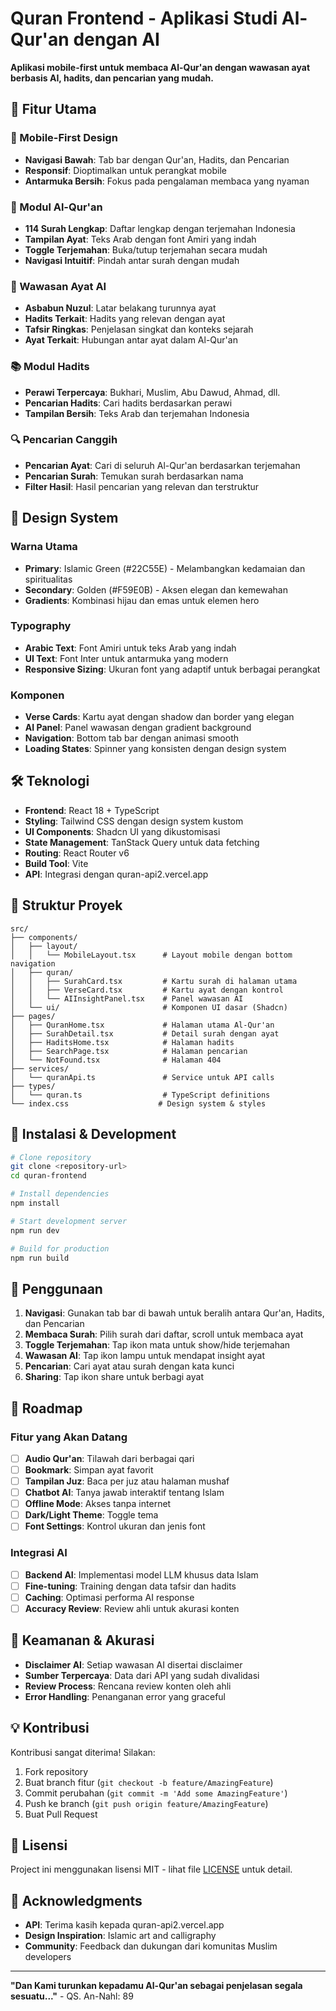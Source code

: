 # Quran Frontend - Aplikasi Studi Al-Qur'an dengan AI

**Aplikasi mobile-first untuk membaca Al-Qur'an dengan wawasan ayat berbasis AI, hadits, dan pencarian yang mudah.**

## 🌟 Fitur Utama

### 📱 Mobile-First Design
- **Navigasi Bawah**: Tab bar dengan Qur'an, Hadits, dan Pencarian
- **Responsif**: Dioptimalkan untuk perangkat mobile
- **Antarmuka Bersih**: Fokus pada pengalaman membaca yang nyaman

### 📖 Modul Al-Qur'an
- **114 Surah Lengkap**: Daftar lengkap dengan terjemahan Indonesia
- **Tampilan Ayat**: Teks Arab dengan font Amiri yang indah
- **Toggle Terjemahan**: Buka/tutup terjemahan secara mudah
- **Navigasi Intuitif**: Pindah antar surah dengan mudah

### 🤖 Wawasan Ayat AI
- **Asbabun Nuzul**: Latar belakang turunnya ayat
- **Hadits Terkait**: Hadits yang relevan dengan ayat
- **Tafsir Ringkas**: Penjelasan singkat dan konteks sejarah
- **Ayat Terkait**: Hubungan antar ayat dalam Al-Qur'an

### 📚 Modul Hadits
- **Perawi Terpercaya**: Bukhari, Muslim, Abu Dawud, Ahmad, dll.
- **Pencarian Hadits**: Cari hadits berdasarkan perawi
- **Tampilan Bersih**: Teks Arab dan terjemahan Indonesia

### 🔍 Pencarian Canggih
- **Pencarian Ayat**: Cari di seluruh Al-Qur'an berdasarkan terjemahan
- **Pencarian Surah**: Temukan surah berdasarkan nama
- **Filter Hasil**: Hasil pencarian yang relevan dan terstruktur

## 🎨 Design System

### Warna Utama
- **Primary**: Islamic Green (#22C55E) - Melambangkan kedamaian dan spiritualitas
- **Secondary**: Golden (#F59E0B) - Aksen elegan dan kemewahan
- **Gradients**: Kombinasi hijau dan emas untuk elemen hero

### Typography
- **Arabic Text**: Font Amiri untuk teks Arab yang indah
- **UI Text**: Font Inter untuk antarmuka yang modern
- **Responsive Sizing**: Ukuran font yang adaptif untuk berbagai perangkat

### Komponen
- **Verse Cards**: Kartu ayat dengan shadow dan border yang elegan
- **AI Panel**: Panel wawasan dengan gradient background
- **Navigation**: Bottom tab bar dengan animasi smooth
- **Loading States**: Spinner yang konsisten dengan design system

## 🛠 Teknologi

- **Frontend**: React 18 + TypeScript
- **Styling**: Tailwind CSS dengan design system kustom
- **UI Components**: Shadcn UI yang dikustomisasi
- **State Management**: TanStack Query untuk data fetching
- **Routing**: React Router v6
- **Build Tool**: Vite
- **API**: Integrasi dengan quran-api2.vercel.app

## 🔧 Struktur Proyek

```
src/
├── components/
│   ├── layout/
│   │   └── MobileLayout.tsx      # Layout mobile dengan bottom navigation
│   ├── quran/
│   │   ├── SurahCard.tsx         # Kartu surah di halaman utama
│   │   ├── VerseCard.tsx         # Kartu ayat dengan kontrol
│   │   └── AIInsightPanel.tsx    # Panel wawasan AI
│   └── ui/                       # Komponen UI dasar (Shadcn)
├── pages/
│   ├── QuranHome.tsx             # Halaman utama Al-Qur'an
│   ├── SurahDetail.tsx           # Detail surah dengan ayat
│   ├── HaditsHome.tsx            # Halaman hadits
│   ├── SearchPage.tsx            # Halaman pencarian
│   └── NotFound.tsx              # Halaman 404
├── services/
│   └── quranApi.ts               # Service untuk API calls
├── types/
│   └── quran.ts                  # TypeScript definitions
└── index.css                    # Design system & styles
```

## 🚀 Instalasi & Development

```bash
# Clone repository
git clone <repository-url>
cd quran-frontend

# Install dependencies
npm install

# Start development server
npm run dev

# Build for production
npm run build
```

## 📱 Penggunaan

1. **Navigasi**: Gunakan tab bar di bawah untuk beralih antara Qur'an, Hadits, dan Pencarian
2. **Membaca Surah**: Pilih surah dari daftar, scroll untuk membaca ayat
3. **Toggle Terjemahan**: Tap ikon mata untuk show/hide terjemahan
4. **Wawasan AI**: Tap ikon lampu untuk mendapat insight ayat
5. **Pencarian**: Cari ayat atau surah dengan kata kunci
6. **Sharing**: Tap ikon share untuk berbagi ayat

## 🎯 Roadmap

### Fitur yang Akan Datang
- [ ] **Audio Qur'an**: Tilawah dari berbagai qari
- [ ] **Bookmark**: Simpan ayat favorit
- [ ] **Tampilan Juz**: Baca per juz atau halaman mushaf
- [ ] **Chatbot AI**: Tanya jawab interaktif tentang Islam
- [ ] **Offline Mode**: Akses tanpa internet
- [ ] **Dark/Light Theme**: Toggle tema
- [ ] **Font Settings**: Kontrol ukuran dan jenis font

### Integrasi AI
- [ ] **Backend AI**: Implementasi model LLM khusus data Islam
- [ ] **Fine-tuning**: Training dengan data tafsir dan hadits
- [ ] **Caching**: Optimasi performa AI response
- [ ] **Accuracy Review**: Review ahli untuk akurasi konten

## 🔐 Keamanan & Akurasi

- **Disclaimer AI**: Setiap wawasan AI disertai disclaimer
- **Sumber Terpercaya**: Data dari API yang sudah divalidasi
- **Review Process**: Rencana review konten oleh ahli
- **Error Handling**: Penanganan error yang graceful

## 💡 Kontribusi

Kontribusi sangat diterima! Silakan:
1. Fork repository
2. Buat branch fitur (`git checkout -b feature/AmazingFeature`)
3. Commit perubahan (`git commit -m 'Add some AmazingFeature'`)
4. Push ke branch (`git push origin feature/AmazingFeature`)
5. Buat Pull Request

## 📄 Lisensi

Project ini menggunakan lisensi MIT - lihat file [LICENSE](LICENSE) untuk detail.

## 🙏 Acknowledgments

- **API**: Terima kasih kepada quran-api2.vercel.app
- **Design Inspiration**: Islamic art and calligraphy
- **Community**: Feedback dan dukungan dari komunitas Muslim developers

---

**"Dan Kami turunkan kepadamu Al-Qur'an sebagai penjelasan segala sesuatu..."** - QS. An-Nahl: 89
